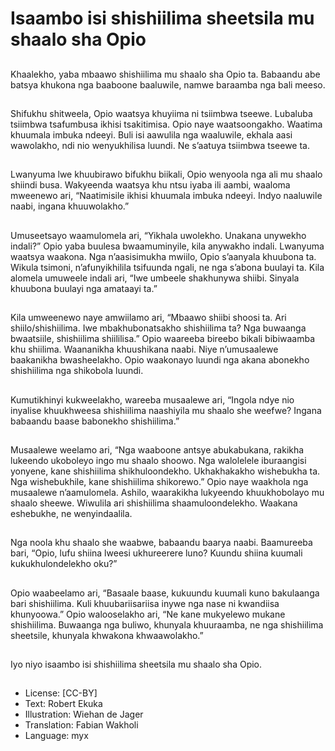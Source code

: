 # Isaambo isi shishiilima sheetsila mu shaalo sha Opio

##
Khaalekho, yaba mbaawo
shishiilima mu shaalo sha Opio ta.
Babaandu abe batsya khukona nga
baaboone baaluwile, namwe
baraamba nga bali meeso.

##
Shifukhu shitweela, Opio waatsya
khuyiima ni tsiimbwa tseewe.
Lubaluba tsiimbwa tsafumbusa
ikhisi tsakitimisa. Opio naye
waatsoongakho. Waatima khuumala
imbuka ndeeyi.
Buli isi aawulila nga waaluwile,
ekhala aasi wawolakho, ndi nio
wenyukhilisa luundi. Ne s’aatuya
tsiimbwa tseewe ta.

##
Lwanyuma lwe khuubirawo bifukhu
biikali, Opio wenyoola nga ali mu
shaalo shiindi busa. Wakyeenda
waatsya khu ntsu iyaba ili aambi,
waaloma mweenewo ari,
“Naatimisile ikhisi khuumala imbuka
ndeeyi. Indyo naaluwile naabi,
ingana khuuwolakho.”

##
Umuseetsayo waamulomela ari,
“Yikhala uwolekho. Unakana
unywekho indali?”
Opio yaba buulesa bwaamuminyile,
kila anywakho indali. Lwanyuma
waatsya waakona.
Nga n’aasisimukha mwiilo, Opio
s’aanyala khuubona ta. Wikula
tsimoni, n’afunyikhilila tsifuunda
ngali, ne nga s’abona buulayi ta.
Kila alomela umuweele indali ari,
“Iwe umbeele shakhunywa shiibi.
Sinyala khuubona buulayi nga
amataayi ta.”

##
Kila umweenewo naye amwiilamo
ari, “Mbaawo shiibi shoosi ta. Ari
shiilo/shishiilima. Iwe
mbakhubonatsakho shishiilima ta?
Nga buwaanga bwaatsiile,
shishiilima shiililisa.”
Opio waareeba bireebo bikali
bibiwaamba khu shiilima.
Waananikha khuushikana naabi.
Niye n’umusaalewe baakanikha
bwasheelakho.
Opio waakonayo luundi nga akana
abonekho shishiilima nga shikobola
luundi.

##
Kumutikhinyi kukweelakho, wareeba
musaalewe ari, “Ingola ndye nio
inyalise khuukhweesa shishiilima
naashiyila mu shaalo she weefwe?
Ingana babaandu baase babonekho
shishiilima.”

##
Musaalewe weelamo ari, “Nga
waaboone antsye abukabukana,
rakikha lukeendo ukoboleyo ingo
mu shaalo shoowo. Nga walolelele
iburaangisi yonyene, kane
shishiilima shikhuloondekho.
Ukhakhakakho wishebukha ta. Nga
wishebukhile, kane shishiilima
shikorewo.”
Opio naye waakhola nga
musaalewe n’aamulomela. Ashilo,
waarakikha lukyeendo
khuukhobolayo mu shaalo sheewe.
Wiwulila ari shishiilima
shaamuloondelekho.
Waakana eshebukhe, ne
wenyindaalila.

##
Nga noola khu shaalo she waabwe,
babaandu baarya naabi.
Baamureeba bari, “Opio, lufu shiina
lweesi ukhureerere luno? Kuundu
shiina kuumali kukukhulondelekho
oku?”

##
Opio waabeelamo ari, “Basaale
baase, kukuundu kuumali kuno
bakulaanga bari shishiilima. Kuli
khuubariisariisa inywe nga nase ni
kwandiisa khunyoowa.”
Opio walooselakho ari, “Ne kane
mukyelewo mukane shishiilima.
Buwaanga nga buliwo, khunyala
khuuraamba, ne nga shishiilima
sheetsile, khunyala khwakona
khwaawolakho.”

##
Iyo niyo isaambo isi shishiilima sheetsila mu shaalo sha Opio.

##
* License: [CC-BY]
* Text: Robert Ekuka
* Illustration: Wiehan de Jager
* Translation: Fabian Wakholi
* Language: myx
